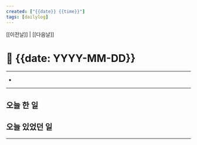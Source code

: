 ```yaml
---
created: ["{{date}} {{time}}"]
tags: [dailylog]
---
```


[[이전날]] | [[다음날]]


# 📅 {{date: YYYY-MM-DD}}
---
-

---

##  오늘 한 일


## 오늘 있었던 일

---

